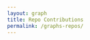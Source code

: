 ```yaml
---
layout: graph
title: Repo Contributions
permalink: /graphs-repos/
---
```


<style>
.zoom {
    fill: transparent;
    cursor: pointer;
}
.y-axis path,
.y-axis line,
.x-axis path,
.x-axis line {
    stroke: black;
    fill: none;
    stroke-width: 1px;
}

.y-axis g line {
    stroke: grey;
    fill: none;
    stroke-width: 1px;
}
.graph-body .line circle {
    opacity: 0.1;
}
.delimiter {
    display: none;
}
</style>
<script src="/js/graphs/repos.js"></script>
<script src="/js/vendor/eventDrops.js"></script>
